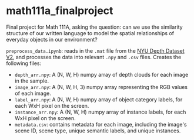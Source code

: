 # math111a_finalproject
Final project for Math 111A, asking the question: can we use the similarity structure of our written language to model the spatial relationships of everyday objects in our environment?

`preprocess_data.ipynb`: reads in the `.mat` file from the [NYU Depth Dataset V2](https://cs.nyu.edu/~silberman/datasets/nyu_depth_v2.html), and processes the data into relevant `.npy` and `.csv` files. Creates the following files:
- `depth_arr.npy`: A (N, W, H) numpy array of depth clouds for each image in the sample.
- `image_arr.npy`: A (N, W, H, 3) numpy array representing the RGB values of each image.
- `label_arr.npy`: A (N, W, H) numpy array of object category labels, for each WxH pixel on the screen.
- `instance_arr.npy`: A (N, W, H) numpy array of instance labels, for each WxH pixel on the screen.
- `metadata.csv`: contains metadata for each image, including the image's scene ID, scene type, unique semantic labels, and unique instances.

